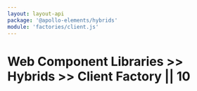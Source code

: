 ```yaml
---
layout: layout-api
package: '@apollo-elements/hybrids'
module: 'factories/client.js'
---
```


# Web Component Libraries >> Hybrids >> Client Factory || 10
